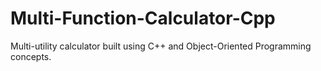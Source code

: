# Multi-Function-Calculator-Cpp
Multi-utility calculator built using C++ and Object-Oriented Programming concepts.
